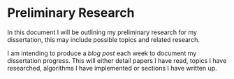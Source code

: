 # Preliminary Research

In this document I will be outlining my preliminary research for my dissertation, this may include possible topics and related research. 

I am intending to produce a _blog post_ each week to document my dissertation progress. This will either detail papers I have read, topics I have researched, algorithms I have implemented or sections I have written up. 